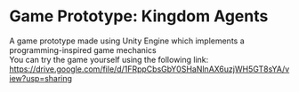 # Game Prototype: Kingdom Agents
A game prototype made using Unity Engine which implements a programming-inspired game mechanics <br />
You can try the game yourself using the following link: <br />https://drive.google.com/file/d/1FRppCbsGbY0SHaNlnAX6uzjWH5GT8sYA/view?usp=sharing

